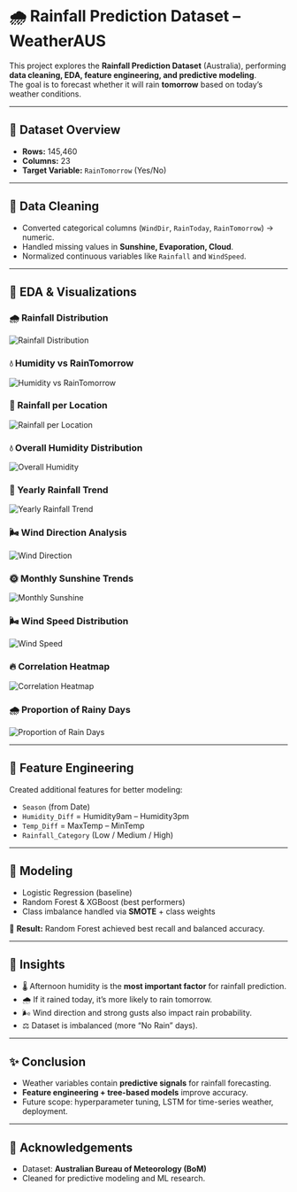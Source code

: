 # 🌧️ Rainfall Prediction Dataset – WeatherAUS  

This project explores the **Rainfall Prediction Dataset** (Australia), performing **data cleaning, EDA, feature engineering, and predictive modeling**.  
The goal is to forecast whether it will rain **tomorrow** based on today’s weather conditions.  

---

## 📂 Dataset Overview  

- **Rows:** 145,460  
- **Columns:** 23  
- **Target Variable:** `RainTomorrow` (Yes/No)  

---

## 🔹 Data Cleaning  

- Converted categorical columns (`WindDir`, `RainToday`, `RainTomorrow`) → numeric.  
- Handled missing values in **Sunshine, Evaporation, Cloud**.  
- Normalized continuous variables like `Rainfall` and `WindSpeed`.  

---

## 🔹 EDA & Visualizations  

### 🌧️ Rainfall Distribution  
![Rainfall Distribution](plots/rainfall_distribution.png)  

### 💧 Humidity vs RainTomorrow  
![Humidity vs RainTomorrow](plots/humidity_vs_rainfall.png)  

### 📍 Rainfall per Location  
![Rainfall per Location](plots/rainfall_per_location.png)  

### 💧 Overall Humidity Distribution  
![Overall Humidity](plots/overall_humidity.png)  

### 📆 Yearly Rainfall Trend  
![Yearly Rainfall Trend](plots/yearly_rainfall_trend.png)  

### 🌬️ Wind Direction Analysis  
![Wind Direction](plots/wind_direction.png)  

### 🌞 Monthly Sunshine Trends  
![Monthly Sunshine](plots/monthly_sunshine.png)  

### 🌬️ Wind Speed Distribution  
![Wind Speed](plots/wind_speed.png)  

### 🔥 Correlation Heatmap  
![Correlation Heatmap](plots/correlation_heatmap.png)  

### 🌧️ Proportion of Rainy Days  
![Proportion of Rain Days](plots/proportion_raindays.png)  

---

## 🔹 Feature Engineering  

Created additional features for better modeling:  
- `Season` (from Date)  
- `Humidity_Diff` = Humidity9am – Humidity3pm  
- `Temp_Diff` = MaxTemp – MinTemp  
- `Rainfall_Category` (Low / Medium / High)  

---

## 🔹 Modeling  

- Logistic Regression (baseline)  
- Random Forest & XGBoost (best performers)  
- Class imbalance handled via **SMOTE** + class weights  

📌 **Result:** Random Forest achieved best recall and balanced accuracy.  

---

## 📌 Insights  

- 🌡️ Afternoon humidity is the **most important factor** for rainfall prediction.  
- 🌧️ If it rained today, it’s more likely to rain tomorrow.  
- 🌬️ Wind direction and strong gusts also impact rain probability.  
- ⚖️ Dataset is imbalanced (more “No Rain” days).  

---

## ✨ Conclusion  

- Weather variables contain **predictive signals** for rainfall forecasting.  
- **Feature engineering + tree-based models** improve accuracy.  
- Future scope: hyperparameter tuning, LSTM for time-series weather, deployment.  

---

## 🙌 Acknowledgements  

- Dataset: **Australian Bureau of Meteorology (BoM)**  
- Cleaned for predictive modeling and ML research.  
